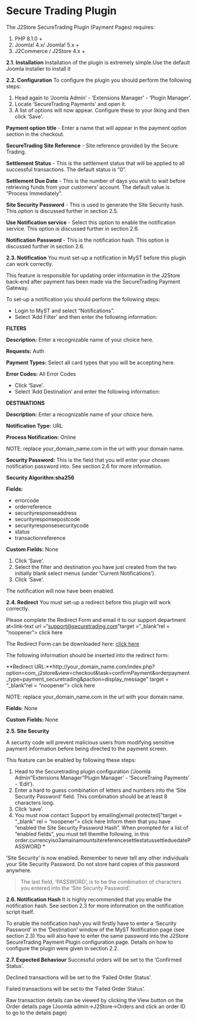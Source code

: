 # Secure Trading Plugin

The J2Store SecureTrading Plugin (Payment Pages) requires:

1. PHP 8.1.0 +
2. Joomla! 4.x/ Joomla! 5.x +
3. J2Commerce / J2Store 4.x +

**2.1. Installation** Installation of the plugin is extremely simple.Use the default Joomla installer to install it

**2.2. Configuration** To configure the plugin you should perform the following steps:

1. Head again to ‘Joomla Admin’ - ‘Extensions Manager’ - ‘Plugin Manager’.
2. Locate ‘SecureTrading Payments’ and open it.
3. A list of options will now appear. Configure these to your liking and then click ‘Save’.

**Payment option title** - Enter a name that will appear in the payment option section in the checkout.

**SecureTrading Site Reference** - Site reference provided by the Secure Trading.

**Settlement Status** - This is the settlement status that will be applied to all successful transactions. The default status is “0”.

**Settlement Due Date** - This is the number of days you wish to wait before retrieving funds from your customers’ account. The default value is “Process Immediately”.

**Site Security Password** - This is used to generate the Site Security hash. This option is discussed further in section 2.5.

**Use Notification service** - Select this option to enable the notification service. This option is discussed further in section 2.6.

**Notification Password** - This is the notification hash. This option is discussed further in section 2.6.

**2.3. Notification** You must set-up a notification in MyST before this plugin can work correctly.

This feature is responsible for updating order information in the J2Store back-end after payment has been made via the SecureTrading Payment Gateway.

To set-up a notification you should perform the following steps:

* Login to MyST and select “Notifications”.
* Select ‘Add Filter’ and then enter the following information:

**FILTERS**

**Description:** Enter a recognizable name of your choice here.

**Requests:** Auth

**Payment Types:** Select all card types that you will be accepting here.

**Error Codes:** All Error Codes

* Click ‘Save’.
* Select ‘Add Destination’ and enter the following information:

**DESTINATIONS**

**Description:** Enter a recognizable name of your choice here.

**Notification Type:** URL

**Process Notification:** Online

NOTE: replace your\_domain\_name.com in the url with your domain name.

**Security Password:** This is the field that you will enter your chosen notification password into. See section 2.6 for more information.

**Security Algorithm:sha256**

**Fields:**

* errorcode
* orderreference
* securityresponseaddress
* securityresponsepostcode
* securityresponsesecuritycode
* status
* transactionreference

**Custom Fields:** None

1. Click ‘Save’.
2. Select the filter and destination you have just created from the two initially blank select menus (under ‘Current Notifications’).
3. Click ‘Save’.

The notification will now have been enabled.

**2.4. Redirect** You must set-up a redirect before this plugin will work correctly.

Please complete the Redirect Form and email it to our support department at\<link-text url =“support@securetrading.com”target =“\_blank”rel = “noopener”> click here

The Redirect Form can be downloaded here: [click here](http://securetrading.com/sites/default/files/downloads/ppages/STPP_Redirect_Request_Form.doc)

The following information should be inserted into the redirect form:

\*\*Redirect URL:\*\*http://your\_domain\_name.com/index.php?option=com\_j2store\&view=checkout\&task=confirmPayment\&orderpayment\_type=payment\_securetrading\&paction=display\_message” target = “\_blank”rel = “noopener”> click here

NOTE: replace your\_domain\_name.com in the url with your domain name.

**Fields:** None

**Custom Fields:** None

**2.5. Site Security**

A security code will prevent malicious users from modifying sensitive payment information before being directed to the payment screen.

This feature can be enabled by following these steps:

1. Head to the Securetrading plugin configuration (‘Joomla Admin”Extensions Manager”Plugin Manager’ - ‘SecureTraing Payments’ - ‘Edit’).
2. Enter a hard to guess combination of letters and numbers into the ‘Site Security Password’ field. This combination should be at least 8 characters long.
3. Click ‘save’.
4. You must now contact Support by emailing\[email protected]”target = “\_blank” rel = “noopener”> click here Inform them that you have “enabled the Site Security Password Hash”. When prompted for a list of “enabled fields”, you must tell themthe following, in this order:currencyiso3amainamountsitereferencesettlestatussettleduedatePASSWORD \*

‘Site Security’ is now enabled. Remember to never tell any other individuals your Site Security Password. Do not store hard copies of this password anywhere.

> The last field, ‘PASSWORD’, is to be the combination of characters you entered into the ‘Site Security Password’.

**2.6. Notification Hash** It is highly recommended that you enable the notification hash. See section 2.3 for more information on the notification script itself.

To enable the notification hash you will firstly have to enter a ‘Security Password’ in the ‘Destination’ window of the MyST Notification page (see section 2.3).You will also have to enter the same password into the J2Store SecureTrading Payment Plugin configuration page. Details on how to configure the plugin were given in section 2.2.

**2.7. Expected Behaviour** Successful orders will be set to the ‘Confirmed Status’.

Declined transactions will be set to the ‘Failed Order Status’.

Failed transactions will be set to the ‘Failed Order Status’.

Raw transaction details can be viewed by clicking the View button on the Order details page (Joomla admin->J2Store->Orders and click an order ID to go to the details page)
